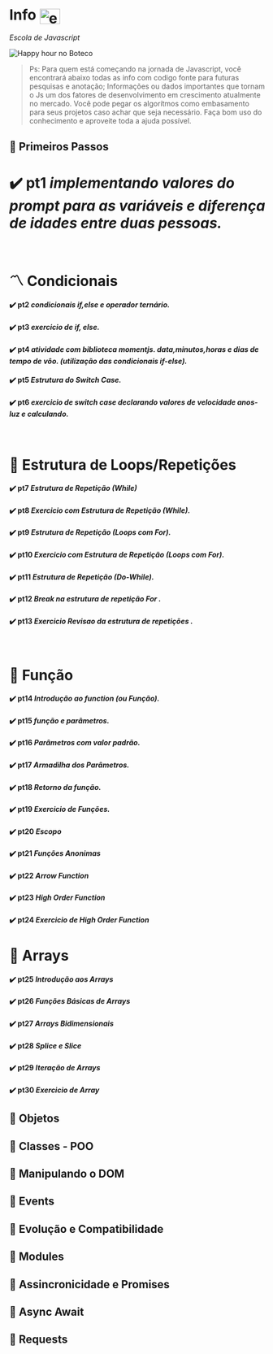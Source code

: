 # Info <img align="center" alt="erik-Js" height="30" width="40" src="https://cdn.jsdelivr.net/npm/simple-icons@v5/icons/javascript.svg" />
<i>Escola de Javascript</i> 
 
<!--
-->

![Happy hour no Boteco](https://user-images.githubusercontent.com/56083781/131238912-150d2692-b800-4a21-ae8e-af3707ec0241.gif)

> Ps: Para quem está começando na jornada de Javascript, você encontrará abaixo todas as info com codigo fonte para futuras pesquisas e anotação; Informações ou dados importantes que tornam o Js um dos fatores de desenvolvimento em crescimento atualmente no mercado. Você pode pegar os algorítmos como embasamento para seus projetos caso achar que seja necessário. Faça bom uso do conhecimento e aproveite toda a ajuda possível. 

## 🏁 Primeiros Passos
# ✔️ pt1 <i><strong>implementando valores do prompt para as variáveis e diferença de idades entre duas pessoas.</strong></i> 

<br>

# 〽️ Condicionais 
#### ✔️ pt2 <i><strong>condicionais if,else e operador ternário.</strong></i> 
#### ✔️ pt3 <i><strong>exercicio de if, else.</strong></i> 
#### ✔️ pt4 <i><strong>atividade com biblioteca momentjs. data,minutos,horas e dias de tempo de vôo. (utilização das condicionais if-else).</strong></i> 
#### ✔️ pt5 <i><strong>Estrutura do Switch Case.</strong></i> 
#### ✔️ pt6 <i><strong>exercicio de switch case declarando valores de velocidade anos-luz e calculando.</strong></i> 

<br>

# 🔁 Estrutura de Loops/Repetições
#### ✔️ pt7 <i><strong>Estrutura de Repetição (While)</strong></i>
#### ✔️ pt8 <i><strong>Exercicio com Estrutura de Repetição (While).</strong></i>
#### ✔️ pt9 <i><strong>Estrutura de Repetição (Loops com For).</strong></i>
#### ✔️ pt10 <i><strong>Exercicio com Estrutura de Repetição (Loops com For).</strong></i>
#### ✔️ pt11 <i><strong>Estrutura de Repetição (Do-While).</strong></i>
#### ✔️ pt12 <i><strong>Break na estrutura de repetição For .</strong></i>
#### ✔️ pt13 <i><strong>Exercicio Revisao da estrutura de repetições .</strong></i>

<br>

# 📖 Função
#### ✔️ pt14 <i><strong>Introdução ao function (ou Função).</strong></i>
#### ✔️ pt15 <i><strong>função e parâmetros.</strong></i>
#### ✔️ pt16 <i><strong>Parâmetros com valor padrão.</strong></i>
#### ✔️ pt17 <i><strong>Armadilha dos Parâmetros.</strong></i>
#### ✔️ pt18 <i><strong>Retorno da função.</strong></i>
#### ✔️ pt19 <i><strong>Exercicio de Funções.</strong></i>
#### ✔️ pt20 <i><strong>Escopo</strong></i>
#### ✔️ pt21 <i><strong>Funções Anonimas</strong></i>
#### ✔️ pt22 <i><strong>Arrow Function</strong></i>
#### ✔️ pt23 <i><strong>High Order Function</strong></i>
#### ✔️ pt24 <i><strong>Exercicio de High Order Function</strong></i>


# 🔢 Arrays
#### ✔️ pt25 <i><strong>Introdução aos Arrays</strong></i>
#### ✔️ pt26 <i><strong>Funções Básicas de Arrays</strong></i>
#### ✔️ pt27 <i><strong>Arrays Bidimensionais</strong></i>
#### ✔️ pt28 <i><strong>Splice e Slice</strong></i>
#### ✔️ pt29 <i><strong>Iteração de Arrays</strong></i>
#### ✔️ pt30 <i><strong>Exercicio de Array</strong></i>


## 🔧 Objetos
## 🔧 Classes - POO 
## 🔧 Manipulando o DOM
## 🔧 Events
## 🔧 Evolução e Compatibilidade
## 🔧 Modules
## 🔧 Assincronicidade e Promises 
## 🔧 Async Await 
## 🔧 Requests 
